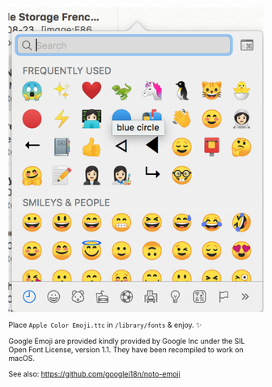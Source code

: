 ![Screenshot](screenshot.png)

Place `Apple Color Emoji.ttc` in `/library/fonts` & enjoy. ✨

Google Emoji are provided kindly provided by Google Inc under the SIL Open Font License, version 1.1. They have been recompiled to work on macOS.

See also: https://github.com/googlei18n/noto-emoji
